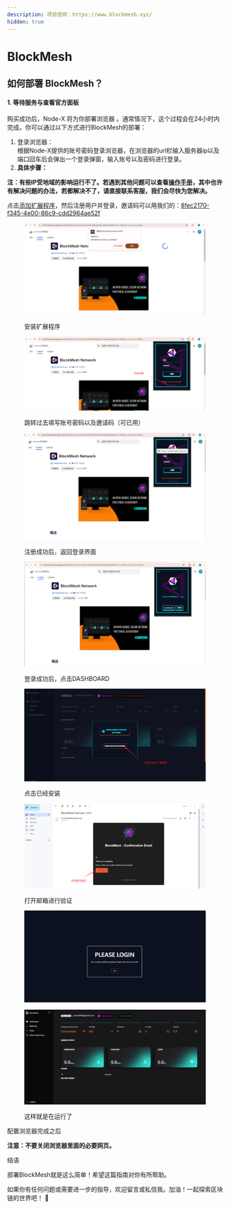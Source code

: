 ```yaml
---
description: 项目官网：https://www.blockmesh.xyz/
hidden: true
---
```


# BlockMesh

## 如何部署  BlockMesh？

#### 1. 等待服务与查看官方面板

购买成功后，Node-X 将为你部署浏览器 。通常情况下，这个过程会在24小时内完成。你可以通过以下方式进行BlockMesh的部署：

1. 登录浏览器： \
   根据Node-X提供的账号密码登录浏览器，在浏览器的url栏输入服务器ip以及端口回车后会弹出一个登录弹窗，输入账号以及密码进行登录。
2. **具体步骤：**

**注：有些IP受地域的影响运行不了。若遇到其他问题可以查看**[**操作手册**](https://docs.node-x.xyz/chan-pin-shou-ce/yi-jian-bu-shu/depin-gua-ji-zhuan-yong-liu-lan-qi/depin-liu-lan-qi-cao-zuo-shou-ce)**，其中也许有解决问题的办法，若都解决不了，请直接联系客服，我们会尽快为您解决。**

点击[添加扩展程序](https://chromewebstore.google.com/detail/blockmesh-network/obfhoiefijlolgdmphcekifedagnkfjp?utm_source=ext_app_menu)，然后注册用户并登录，邀请码可以用我们的：[8fec2170-f345-4e00-86c9-cdd2964ae52f](https://app.blockmesh.xyz/register?invite_code=8fec2170-f345-4e00-86c9-cdd2964ae52f)

<figure><img src="../../../../.gitbook/assets/微信图片_20241105192616.png" alt=""><figcaption><p>安装扩展程序</p></figcaption></figure>

<figure><img src="../../../../.gitbook/assets/微信图片_20241105193010.png" alt=""><figcaption><p>跳转过去填写账号密码以及邀请码（可已用）</p></figcaption></figure>

<figure><img src="../../../../.gitbook/assets/微信图片_20241105192658.png" alt=""><figcaption><p>注册成功后，返回登录界面</p></figcaption></figure>

<figure><img src="../../../../.gitbook/assets/微信图片_20241105192705.png" alt=""><figcaption><p>登录成功后，点击DASHBOARD</p></figcaption></figure>

<figure><img src="../../../../.gitbook/assets/微信图片_20241105192710.png" alt=""><figcaption><p>点击已经安装</p></figcaption></figure>

<figure><img src="../../../../.gitbook/assets/微信图片_20241105192715.png" alt=""><figcaption><p>打开邮箱进行验证</p></figcaption></figure>

<figure><img src="../../../../.gitbook/assets/微信图片_20241105192722.png" alt=""><figcaption></figcaption></figure>

<figure><img src="../../../../.gitbook/assets/微信图片_20241105192728.png" alt=""><figcaption><p>这样就是在运行了</p></figcaption></figure>

配置浏览器完成之后

**注意：不要关闭浏览器里面的必要网页。**

结语

部署BlockMesh就是这么简单！希望这篇指南对你有所帮助。

如果你有任何问题或需要进一步的指导，欢迎留言或私信我。加油！一起探索区块链的世界吧！ 🚀

